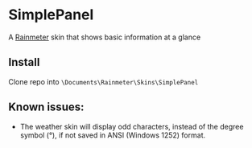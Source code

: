 # SimplePanel
A [Rainmeter](https://www.rainmeter.net) skin that shows basic information at a glance

## Install
Clone repo into `\Documents\Rainmeter\Skins\SimplePanel`

## Known issues:
- The weather skin will display odd characters, instead of the degree symbol (°), if not saved in ANSI (Windows 1252) format.